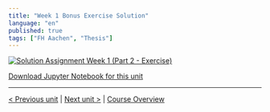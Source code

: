 ```yaml
---
title: "Week 1 Bonus Exercise Solution"
language: "en"
published: true
tags: ["FH Aachen", "Thesis"]
---
```


[![Solution Assignment Week 1 (Part 2 - Exercise)](https://img.youtube.com/vi/c1GB6kRmryY/hqdefault.jpg)](https://youtu.be/c1GB6kRmryY)

[Download Jupyter Notebook for this unit](files/week_1_bonus_solution.ipynb)

---

[< Previous unit](/teaching/python-mooc/week1_bonus_exercise) | [Next unit >](/teaching/python-mooc/week1_additional_material) |
[Course Overview](/teaching/python-mooc)
